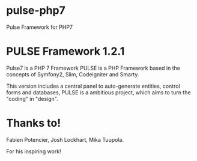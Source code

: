 # pulse-php7
Pulse Framework for PHP7

# PULSE Framework 1.2.1
Pulse7 is a PHP 7 Framework
PULSE is a PHP Framework based in the concepts of Symfony2, Slim, Codeigniter and Smarty.

This version includes a central panel to auto-generate entities, control forms and databases, PULSE is a ambitious project, which aims to turn the "coding" in "design".

# Thanks to!
Fabien Potencier, 
Josh Lockhart, 
Mika Tuupola.

For his inspiring work!
